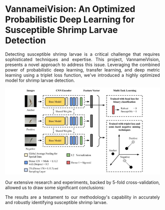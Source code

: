 <p align="justify">
    <h1>VannameiVision: An Optimized Probabilistic Deep Learning for Susceptible Shrimp Larvae Detection</h1>
</p>

<p align="justify">
Detecting susceptible shrimp larvae is a critical challenge that requires sophisticated techniques and expertise. This project, VannameiVision, presents a novel approach to address this issue. Leveraging the combined power of probabilistic deep learning, transfer learning, and deep metric learning using a triplet loss function, we've introduced a highly optimized model for shrimp larvae detection.
</p>

<img src="architecture.jpg" alt="Architecture of VannameiVision Model" style="max-width:100%;">

<p align="justify">
Our extensive research and experiments, backed by 5-fold cross-validation, allowed us to draw some significant conclusions:
</p>

<p align="justify">
The results are a testament to our methodology's capability in accurately and robustly identifying susceptible shrimp larvae.
</p>
